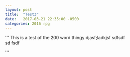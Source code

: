 ```yaml
---
layout: post
title:  "Test3"
date:   2017-03-21 22:35:00 -0500
categories: 2016 rpg
---
```


'''
This is a test of the 200 word thingy
 djasf;ladkjsf
                 sdfsdf  
				  sd fsdf
				          
						   
'''

